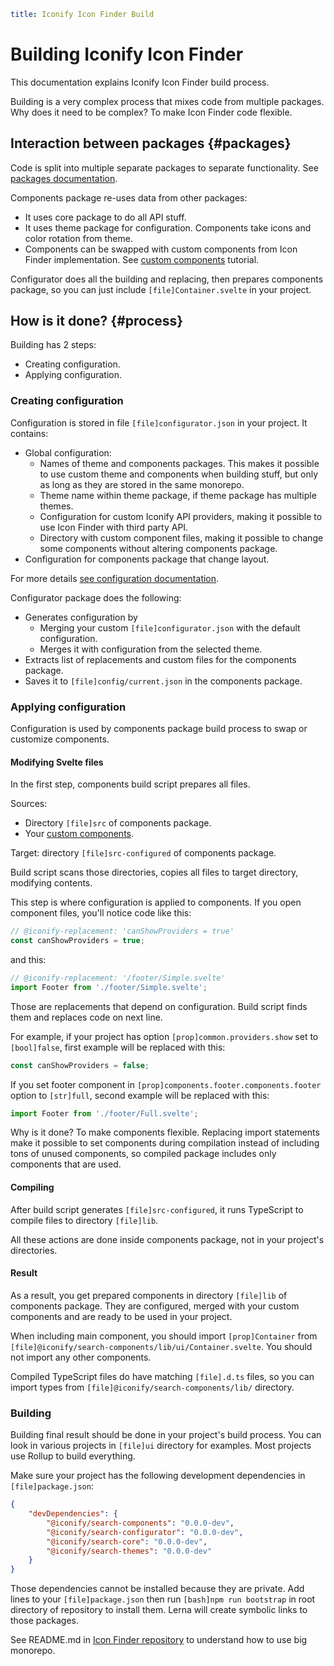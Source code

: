 ```yaml
title: Iconify Icon Finder Build
```

# Building Iconify Icon Finder

This documentation explains Iconify Icon Finder build process.

Building is a very complex process that mixes code from multiple packages. Why does it need to be complex? To make Icon Finder code flexible.

## Interaction between packages {#packages}

Code is split into multiple separate packages to separate functionality. See [packages documentation](../index.md).

Components package re-uses data from other packages:

- It uses core package to do all API stuff.
- It uses theme package for configuration. Components take icons and color rotation from theme.
- Components can be swapped with custom components from Icon Finder implementation. See [custom components](./custom-components.md) tutorial.

Configurator does all the building and replacing, then prepares components package, so you can just include `[file]Container.svelte` in your project.

## How is it done? {#process}

Building has 2 steps:

- Creating configuration.
- Applying configuration.

### Creating configuration

Configuration is stored in file `[file]configurator.json` in your project. It contains:

- Global configuration:
  - Names of theme and components packages. This makes it possible to use custom theme and components when building stuff, but only as long as they are stored in the same monorepo.
  - Theme name within theme package, if theme package has multiple themes.
  - Configuration for custom Iconify API providers, making it possible to use Icon Finder with third party API.
  - Directory with custom component files, making it possible to change some components without altering components package.
- Configuration for components package that change layout.

For more details [see configuration documentation](./config.md).

Configurator package does the following:

- Generates configuration by
  - Merging your custom `[file]configurator.json` with the default configuration.
  - Merges it with configuration from the selected theme.
- Extracts list of replacements and custom files for the components package.
- Saves it to `[file]config/current.json` in the components package.

### Applying configuration

Configuration is used by components package build process to swap or customize components.

#### Modifying Svelte files

In the first step, components build script prepares all files.

Sources:

- Directory `[file]src` of components package.
- Your [custom components](./custom-components.md).

Target: directory `[file]src-configured` of components package.

Build script scans those directories, copies all files to target directory, modifying contents.

This step is where configuration is applied to components. If you open component files, you'll notice code like this:

```js
// @iconify-replacement: 'canShowProviders = true'
const canShowProviders = true;
```

and this:

```js
// @iconify-replacement: '/footer/Simple.svelte'
import Footer from './footer/Simple.svelte';
```

Those are replacements that depend on configuration. Build script finds them and replaces code on next line.

For example, if your project has option `[prop]common.providers.show` set to `[bool]false`, first example will be replaced with this:

```js
const canShowProviders = false;
```

If you set footer component in `[prop]components.footer.components.footer` option to `[str]full`, second example will be replaced with this:

```js
import Footer from './footer/Full.svelte';
```

Why is it done? To make components flexible. Replacing import statements make it possible to set components during compilation instead of including tons of unused components, so compiled package includes only components that are used.

#### Compiling

After build script generates `[file]src-configured`, it runs TypeScript to compile files to directory `[file]lib`.

All these actions are done inside components package, not in your project's directories.

#### Result

As a result, you get prepared components in directory `[file]lib` of components package. They are configured, merged with your custom components and are ready to be used in your project.

When including main component, you should import `[prop]Container` from `[file]@iconify/search-components/lib/ui/Container.svelte`. You should not import any other components.

Compiled TypeScript files do have matching `[file].d.ts` files, so you can import types from `[file]@iconify/search-components/lib/` directory.

### Building

Building final result should be done in your project's build process. You can look in various projects in `[file]ui` directory for examples. Most projects use Rollup to build everything.

Make sure your project has the following development dependencies in `[file]package.json`:

```json
{
	"devDependencies": {
		"@iconify/search-components": "0.0.0-dev",
		"@iconify/search-configurator": "0.0.0-dev",
		"@iconify/search-core": "0.0.0-dev",
		"@iconify/search-themes": "0.0.0-dev"
	}
}
```

Those dependencies cannot be installed because they are private. Add lines to your `[file]package.json` then run `[bash]npm run bootstrap` in root directory of repository to install them. Lerna will create symbolic links to those packages.

See README.md in [Icon Finder repository](https://github.com/iconify/icon-finder) to understand how to use big monorepo.
